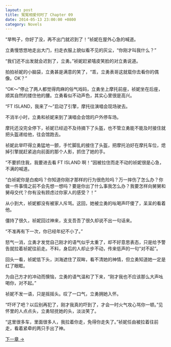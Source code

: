```yaml
---
layout: post
title: 冤冤相爱何时了 Chapter 09
date: 2014-05-13 23:00:00 +0800
category: Novels
---
```

“旱鸭子，你好了没，再不出门就迟到了！”祯妮在屋外心急的喊道。

立勇慢悠悠地走出大门，扫走衣服上貌似看不见的灰尘，“你刚才叫我什么？”

“我们还不出发就会迟到了，立勇。”祯妮赶紧嘻皮笑脸的对立勇说道。

拍拍祯妮的小脑袋，立勇甚是满意的笑了，“乖，立勇表哥这就载你去看你的偶像。OK？”

“OK～”停止了两人都觉得肉麻的俗气戏码，立勇坐上摩托前座，祯妮坐在后座，顺其自然的搂住他的腰。立勇看似不动声色，其实心里很是高兴。

“FT ISLAND，我来了～”启动了引擎，摩托往演唱会现场驶去。

不消半小时，立勇和祯妮来到了演唱会会馆的户外停车场。

摩托还没完全停下，祯妮已经迫不及待摘下了头盔，也不管立勇能不能及时接住就把头盔递给他，往会馆跑去。

祯妮此举吓得立勇猛地一颤，手忙脚乱的接住了头盔，把摩托泊好在摩托车位，熄掉引擎就赶紧追向前面的那个人影，抓住了她的手。

“不要抓住我，我要进去看 FT ISLAND 啊！”因被拉住而走不动的祯妮很是心急，不满的喊道。

“白祯妮你是白痴吗？你知道你刚才那样的行为很危险吗？万一摔伤了怎么办？你做一件事情之前不会先想一想吗？要是你出了什么事我怎么办？我要怎样向舅舅和舅母交代？你有没有顾虑过你家人的感受？！”

从小到大，祯妮都没有被家人斥骂。这回，她被立勇的吆喝声吓傻了，呆呆的看着他。

僵持了很久，祯妮回过神来，支支吾吾了很久却说不出一句话来。

“不准再有下一次，你已经年纪不小了。”

怒气一消，立勇才发觉自己刚才的语气似乎太重了，却不好意思表态，只是给予警告就拉着祯妮往前走。不料，身后的人却止步不动，传来低声的一句“对不起”。

回头一看，祯妮低下头，浏海遮住了双眸，看不清她的神情，但立勇知道她一定是红了眼眶。

为自己方才的冲动而懊恼，立勇的语气温和了下来，“刚才我也不应该那么大声吆喝你，对不起。”

祯妮不发一语，只是摇摇头。叹了一口气，立勇拥她入怀。

“吓坏了吧？以后别再犯了，刚才我真的吓到了，才会一时火气攻心骂你一顿。”见怀里的人点点头，立勇轻抚她的头，淡淡笑了。

“这里很多车，里面很多人，我拉着你走，免得你走失了。”祯妮任由被拉着往前走，看着紧牵的两只手出了神。

[下一章 →](/novels/2014/05/14/the-sins-of-love-10.html)